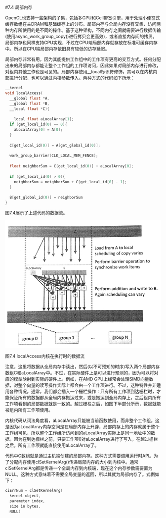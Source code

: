 #7.4 局部内存

OpenCL也支持一些架构的子集，包括多GPU和Cell带宽引擎，用于处理小便签式缓存数组在主DRAM和基础缓存上的分布。局部内存与全局内存没有交集，访问两种内存所使用的是不同的操作。基于这种架构，不同内存之间就需要进行数据传输(使用async_work_group_copy()进行拷贝会更高效)，或者直接内存间的拷贝。局部内存也同样支持CPU实现，不过在CPU端局部内存就存放在标准可缓存内存中。所以在CPU端局部内存依旧具有较低的访存延迟。

局部内存非常有用，因为其能提供工作组中的工作项有更高的交互方式。任何分配出来的局部内存都能让整个工作组的工作项访问，因此如果对局部内存进行修改，对组内其他工作也是可见的。局部内存使用__local标识符修饰，其可以在内核内部进行分配，也可以通过内核参数传入。两种方式的代码如下所示：

```c++
__kernel
void localAccess(
  __global float *A,
  __global float *B,
  __local float *C){

  __local float aLocalArray[1];
  if (get_local_id(0) == 0){
    aLocalArray[0] = A[0];
  }
  
  C[get_local_id(0)] = A[get_global_id(0)];
  
  work_group_barrier(CLK_LOCAL_MEM_FENCE);
  
  float neighborSum = C[get_local_id(0)] + aLocalArray[0];
  
  if (get_local_id(0) > 0){
    neighborSum = neighborSum + C[get_local_id[0] - 1];
  }
  
  B[get_global_id(0)] = neighborSum
}
```

图7.4展示了上述代码的数据流。

![](../../images/chapter7/7-4.png)

图7.4 localAccess内核在执行时的数据流

注意，这里将数据从全局内存中读出，然后(以不可预知的时序)写入两个局部内存数组C和aLocalArray中。不过，在实际硬件上是可以进行预测的，因为可以将对应的模型映射到实际的硬件上。例如，在AMD GPU上经常会处理SIMD向量数据，对整个向量的读写操作实际上都会由一个工作项进行。不过，这种特性并非适用各种情况。通常，我们都会插入一个栅栏操作：只有所有工作项到达栅栏时，才能保证所有的数据都从全局内存搬运过来，或是搬运到全局内存上，之后组内所有工作项看到的局部数据就是一致的。越过栅栏之后，如图下半部分所示，数据就能被组内所有工作项使用。

内核代码从词法角度看，aLocalArray只能被当前函数使用，而非整个工作组。这是因为aLocalArray内存空间是在局部内存上开辟，局部内存上的内存就属于整个工作组可见，所以整个工作组所访问到的aLocalArray实际上是同一地址中的数据。因为在到达栅栏之前，只要工作项0对aLocalArray进行了写入，在越过栅栏之后，所有工作项就能直接使用aLocalArray了。

代码中C数组就是通过主机端创建的局部内存。这种方式需要调用运行时API。为了分配内存使用clSetKernelArg()传递局部内存的大小到内核中。通常clSetKernelArg都是传递一个全局内存到内核端，现在这个内存参数需要置为NULL。这种方式意味着不需要全局变量的返回，所以其就为局部内存了。式例如下：

```c++
ciErrNum = clSetKernelArg(
  kernel object,
  parameter index,
  size in bytes,
  NULL)
```

